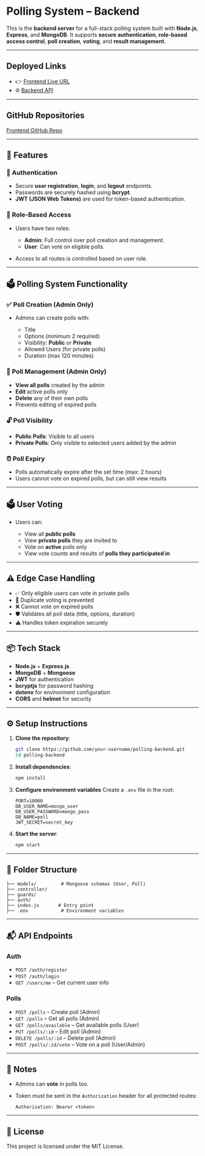 # Polling System – Backend

This is the **backend server** for a full-stack polling system built with **Node.js**, **Express**, and **MongoDB**. It supports **secure authentication**, **role-based access control**, **poll creation**, **voting**, and **result management**.

---
## Deployed Links

- 👉 [Frontend Live URL](https://polling-system-ui.netlify.app/)
- 🌐 [Backend API](https://password-reset-flow-server-0ne8.onrender.com)
  
----

## GitHub Repositories

[Frontend GitHub Repo](https://github.com/nandhinigurumoorthyy/Polling-System-Frontend.git)

-----

## 🚀 Features

### 🔐 Authentication

* Secure **user registration**, **login**, and **logout** endpoints.
* Passwords are securely hashed using **bcrypt**.
* **JWT (JSON Web Tokens)** are used for token-based authentication.

### 👥 Role-Based Access

* Users have two roles:

  * **Admin**: Full control over poll creation and management.
  * **User**: Can vote on eligible polls.
* Access to all routes is controlled based on user role.

---

## 🗳️ Polling System Functionality

### ✅ Poll Creation (Admin Only)

* Admins can create polls with:

  * Title
  * Options (minimum 2 required)
  * Visibility: **Public** or **Private**
  * Allowed Users (for private polls)
  * Duration (max 120 minutes)

### 🔄 Poll Management (Admin Only)

* **View all polls** created by the admin
* **Edit** active polls only
* **Delete** any of their own polls
* Prevents editing of expired polls

### 🔓 Poll Visibility

* **Public Polls**: Visible to all users
* **Private Polls**: Only visible to selected users added by the admin

### ⏰ Poll Expiry

* Polls automatically expire after the set time (max: 2 hours)
* Users cannot vote on expired polls, but can still view results

---

## 🗳️ User Voting

* Users can:

  * View all **public polls**
  * View **private polls** they are invited to
  * Vote on **active** polls only
  * View vote counts and results of **polls they participated in**

---

## ⚠️ Edge Case Handling

* ✅ Only eligible users can vote in private polls
* 🔐 Duplicate voting is prevented
* ❌ Cannot vote on expired polls
* 🛡️ Validates all poll data (title, options, duration)
* ⚠️ Handles token expiration securely

---

## 📦 Tech Stack

* **Node.js** + **Express.js**
* **MongoDB** + **Mongoose**
* **JWT** for authentication
* **bcryptjs** for password hashing
* **dotenv** for environment configuration
* **CORS** and **helmet** for security

---

## ⚙️ Setup Instructions

1. **Clone the repository**:

   ```bash
   git clone https://github.com/your-username/polling-backend.git
   cd polling-backend
   ```

2. **Install dependencies**:

   ```bash
   npm install
   ```

3. **Configure environment variables**
   Create a `.env` file in the root:

   ```env
   PORT=10000
   DB_USER_NAME=mongo_user
   DB_USER_PASSWORD=mongo_pass
   DB_NAME=poll
   JWT_SECRET=secret_key
   ```

4. **Start the server**:

   ```bash
   npm start
   ```

---

## 📁 Folder Structure

```
├── models/         # Mongoose schemas (User, Poll)
├── controller/         
├── guards/     
├── auth/
├── index.js       # Entry point
├── .env            # Environment variables
```

---

## 📬 API Endpoints

### Auth

* `POST /auth/register`
* `POST /auth/login`
* `GET /users/me` – Get current user info

### Polls

* `POST /polls` – Create poll (Admin)
* `GET /polls` – Get all polls (Admin)
* `GET /polls/available` – Get available polls (User)
* `PUT /polls/:id` – Edit poll (Admin)
* `DELETE /polls/:id` – Delete poll (Admin)
* `POST /polls/:id/vote` – Vote on a poll (User/Admin)

---

## 📌 Notes

* Admins can **vote** in polls too.
* Token must be sent in the `Authorization` header for all protected routes:

  ```
  Authorization: Bearer <token>
  ```

---

## 📄 License

This project is licensed under the MIT License.

